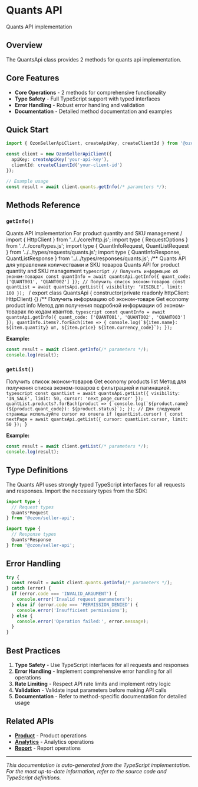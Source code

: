 # Quants API

Quants API implementation

## Overview

The QuantsApi class provides 2 methods for quants api implementation.

## Core Features

- **Core Operations** - 2 methods for comprehensive functionality
- **Type Safety** - Full TypeScript support with typed interfaces
- **Error Handling** - Robust error handling and validation
- **Documentation** - Detailed method documentation and examples

## Quick Start

```typescript
import { OzonSellerApiClient, createApiKey, createClientId } from '@ozon/seller-api';

const client = new OzonSellerApiClient({
  apiKey: createApiKey('your-api-key'),
  clientId: createClientId('your-client-id')
});

// Example usage
const result = await client.quants.getInfo(/* parameters */);
```

## Methods Reference

### `getInfo()`

Quants API implementation For product quantity and SKU management / import { HttpClient } from '../../core/http.js'; import type { RequestOptions } from '../../core/types.js'; import type { QuantInfoRequest, QuantListRequest } from '../../types/requests/quants.js'; import type { QuantInfoResponse, QuantListResponse } from '../../types/responses/quants.js'; /** Quants API для управления количествами и SKU товаров Quants API for product quantity and SKU management ```typescript // Получить информацию об эконом-товарах const quantInfo = await quantsApi.getInfo({ quant_code: ['QUANT001', 'QUANT002'] }); // Получить список эконом-товаров const quantList = await quantsApi.getList({ visibility: 'VISIBLE', limit: 100 }); ``` / export class QuantsApi { constructor(private readonly httpClient: HttpClient) {} /** Получить информацию об эконом-товаре Get economy product info Метод для получения подробной информации об эконом-товарах по кодам квантов. ```typescript const quantInfo = await quantsApi.getInfo({ quant_code: ['QUANT001', 'QUANT002', 'QUANT003'] }); quantInfo.items?.forEach(item => { console.log(`${item.name}: ${item.quantity} шт, ${item.price} ${item.currency_code}`); }); ```

**Example:**
```typescript
const result = await client.getInfo(/* parameters */);
console.log(result);
```

### `getList()`

Получить список эконом-товаров Get economy products list Метод для получения списка эконом-товаров с фильтрацией и пагинацией. ```typescript const quantList = await quantsApi.getList({ visibility: 'IN_SALE', limit: 50, cursor: 'next_page_cursor' }); quantList.products?.forEach(product => { console.log(`${product.name} (${product.quant_code}): ${product.status}`); }); // Для следующей страницы используйте cursor из ответа if (quantList.cursor) { const nextPage = await quantsApi.getList({ cursor: quantList.cursor, limit: 50 }); } ```

**Example:**
```typescript
const result = await client.getList(/* parameters */);
console.log(result);
```

## Type Definitions

The Quants API uses strongly typed TypeScript interfaces for all requests and responses. Import the necessary types from the SDK:

```typescript
import type {
  // Request types
  Quants*Request
} from '@ozon/seller-api';

import type {
  // Response types  
  Quants*Response
} from '@ozon/seller-api';
```

## Error Handling

```typescript
try {
  const result = await client.quants.getInfo(/* parameters */);
} catch (error) {
  if (error.code === 'INVALID_ARGUMENT') {
    console.error('Invalid request parameters');
  } else if (error.code === 'PERMISSION_DENIED') {
    console.error('Insufficient permissions');
  } else {
    console.error('Operation failed:', error.message);
  }
}
```

## Best Practices

1. **Type Safety** - Use TypeScript interfaces for all requests and responses
2. **Error Handling** - Implement comprehensive error handling for all operations
3. **Rate Limiting** - Respect API rate limits and implement retry logic
4. **Validation** - Validate input parameters before making API calls
5. **Documentation** - Refer to method-specific documentation for detailed usage

## Related APIs

- **[Product](./product.md)** - Product operations
- **[Analytics](./analytics.md)** - Analytics operations
- **[Report](./report.md)** - Report operations

---

*This documentation is auto-generated from the TypeScript implementation. For the most up-to-date information, refer to the source code and TypeScript definitions.*
